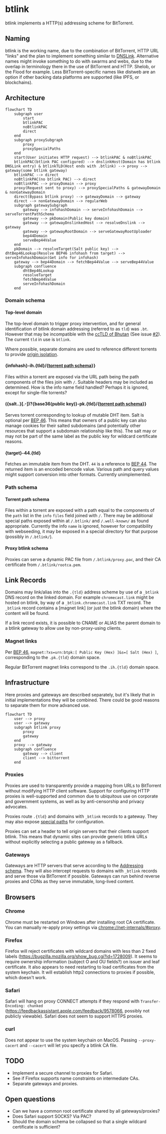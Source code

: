 # btlink

btlink implements a HTTP(s) addressing scheme for BitTorrent.

## Naming

btlink is the working name, due to the combination of BitTorrent, HTTP URL "links" and the plan to implement something similar to [DNSLink](https://dnslink.io/). Alternative names might invoke something to do with swarms and webs, due to the overlap in terminology there in the use of BitTorrent and HTTP. Shelob, or the Flood for example. Less BitTorrent-specific names like distweb are an option if other backing data platforms are supported (like IPFS, or blockchains).

## Architecture

```mermaid
flowchart TD
    subgraph user
        start
        btlinkPAC
        noBtlinkPAC
        direct
    end
    subgraph proxySubgraph
        proxy
        proxySpecialPaths
    end
    start(User initiates HTTP request) --> btlinkPAC & noBtlinkPAC
    btlinkPAC(btlink PAC configured) --> dnslinkHost(Domain has btlink DNSLink entry) & btlinkTLD(Host ends with .btlink) --> proxy --> gateway(some btlink gateway)
    btlinkPAC --> direct
    noBtlinkPAC(no btlink PAC) --> direct
    noBtlinkPAC --> proxyDomain --> proxy
    proxy(Request sent to proxy) --> proxySpecialPaths & gatewayDomain & nonGatewayDomain
    direct(Bypass btlink proxy) --> gatewayDomain --> gateway
    direct --> nonGatewayDomain --> regularWeb
    subgraph gatewaySubgraph
        gateway --> infohashDomain --> serveInfohashDomain --> serveTorrentPathSchema
        gateway --> pkDomain(Public key domain)
        gateway --> gatewayDnslinkedHost --> resolveDnslink --> gateway
        gateway --> gatewayRootDomain --> serveGatewayRootUploader  
        bep44Domain
        serveBep44Value          
    end
    pkDomain --> resolveTarget(Salt public key) --> dhtBep46Lookup(Resolve BEP46 infohash from target) --> serveInfohashDomain(Get info for infohash)
    gateway --> bep44Domain --> fetchBep44Value --> serveBep44Value
    subgraph confluence
        dhtBep46Lookup
        resolveTarget
        fetchBep44Value
        serveInfohashDomain
    end
```

### Domain schema

#### Top-level domain

The top-level domain to trigger proxy intervention, and for general identification of btlink domain addressing (referred to as `tld`) was `.bt`. However that may be incompatible with the [ccTLD of Bhutan](https://en.wikipedia.org/wiki/.bt) (See issue [#2](https://github.com/anacrolix/btlink/issues/2)). The current `tld` in use is `btlink`.

Where possible, separate domains are used to reference different torrents to provide [origin isolation].

[origin isolation]: https://developer.mozilla.org/en-US/docs/Web/Security/Same-origin_policy

#### {infohash}-ih.{tld}/{[torrent path schema](#torrent-path-schema)}}

Files within a torrent are exposed via the URL path being the path components of the files join with `/`. Suitable headers may be included as determined. How is the info name field handled? Perhaps it is ignored, except for single-file torrents?
    
#### ({salt..}[.-])?{base36(public key)}-pk.{tld}/{[torrent path schema](#torrent-path-schema)}}

Serves torrent corresponding to lookup of mutable DHT item. Salt is optional per [BEP 46]. This means that owners of a public key can also manage cookies for their salted subdomains (and potentially other resources that support a subdomain relationship like this). The salt may or may not be part of the same label as the public key for wildcard certificate reasons.

#### {target}-44.{tld}
Fetches an immutable item from the DHT. `44` is a reference to [BEP 44]. The returned item is an encoded bencode value. Various path and query values might support conversion into other formats. Currently unimplemented.

[BEP 44]: http://bittorrent.org/beps/bep_0044.html
[BEP 46]: http://bittorrent.org/beps/bep_0046.html

### Path schema

#### Torrent path schema

Files within a torrent are exposed with a path equal to the components of the `path` list in the `info` `files` field joined with `/`. There may be additional special paths exposed within at `/.btlink/` and `/.well-known/` as found appropriate. Currently the info `name` is ignored, however for compatibility with webseeding, it may be exposed in a special directory for that purpose (possibly in `/.btlink/`).

#### Proxy btlink schema

Proxies can serve a dynamic PAC file from `/.btlink/proxy.pac`, and their CA certificate from `/.btlink/rootca.pem`.

## Link Records

Domains may link/alias into the `.{tld}` address scheme by use of a `_btlink` DNS record on the linked domain. For example `chromecast.link` might be hosted on btlink, by way of a `_btlink.chromecast.link` TXT record. The `_btlink` record contains a [magnet link] (or just the btlink domain) where the content will be found.

If a link record exists, it is possible to CNAME or ALIAS the parent domain to a btlink gateway to allow use by non-proxy-using clients.

### Magnet links

Per [BEP 46], `magnet:?xs=urn:btpk:[ Public Key (Hex) ]&s=[ Salt (Hex) ]`, corresponding to the `.pk.{tld}` domain space.

Regular BitTorrent magnet links correspond to the `.ih.{tld}` domain space.

## Infrastructure

Here proxies and gateways are described separately, but it's likely that in initial implementations they will be combined. There could be good reasons to separate them for more advanced use.

```mermaid
flowchart TD
    user --> proxy
    user --> gateway
    subgraph btlink proxy
        proxy
        gateway
    end
    proxy --> gateway
    subgraph confluence
        gateway --> client
        client --> bittorrent
    end
```

### Proxies

Proxies are used to transparently provide a mapping from URLs to BitTorrent without modifying HTTP client software. Support for configuring HTTP proxies is well-supported and common due to ubiquitous use on corporate and government systems, as well as by anti-censorship and privacy advocates.

Proxies route `.{tld}` and domains with `_btlink` records to a gateway. They may also expose [special paths](#proxy-btlink-schema) for configuration.

Proxies can set a header to tell origin servers that their clients support btlink. This means that dynamic sites can provide generic btlink URLs without explicitly selecting a public gateway as a fallback.

[PAC]: https://developer.mozilla.org/en-US/docs/Web/HTTP/Proxy_servers_and_tunneling/Proxy_Auto-Configuration_PAC_file

### Gateways

Gateways are HTTP servers that serve according to the [Addressing schema](#addressing-schema). They will also intercept requests to domains with `_btlink` records and serve those via BitTorrent if possible. Gateways can run behind reverse proxies and CDNs as they serve immutable, long-lived content.

## Browsers

### Chrome

Chrome must be restarted on Windows after installing root CA certificate.
You can manually re-apply proxy settings via <chrome://net-internals/#proxy>.

### Firefox

Firefox will reject certificates with wildcard domains with less than 2 fixed labels (https://bugzilla.mozilla.org/show_bug.cgi?id=1728009). It seems to require ownership information (subject O and OU fields?) on issuer and leaf certificate. It also appears to need restarting to load certificates from the system keychain. It will establish http2 connections to proxies if possible, which doesn't work.

### Safari

Safari will hang on proxy CONNECT attempts if they respond with `Transfer-Encoding: chunked` (https://feedbackassistant.apple.com/feedback/9578066, possibly not publicly viewable). Safari does not seem to support HTTPS proxies.

### curl

Does not appear to use the system keychain on MacOS. Passing `--proxy-cacert` and `--cacert` will let you specify a btlink CA file.

## TODO

 * Implement a secure channel to proxies for Safari.
 * See if Firefox supports name constraints on intermediate CAs.
 * Separate gateways and proxies.

## Open questions

 * Can we have a common root certificate shared by all gateways/proxies?
 * Does Safari support SOCKS? Via PAC?
 * Should the domain schema be collapsed so that a single wildcard certificate is sufficient?
